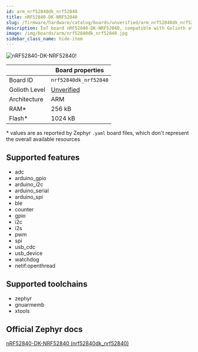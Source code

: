 ```yaml
---
id: arm_nrf52840dk_nrf52840
title: nRF52840-DK-NRF52840
slug: /firmware/hardware/catalog/boards/unverified/arm_nrf52840dk_nrf52840
description: IoT board nRF52840-DK-NRF52840, compatible with Golioth at unverified level.
image: /img/boards/arm/nrf52840dk_nrf52840.jpg
sidebar_class_name: hide-item
---
```


[//]: # (This is an auto-generated file, do not edit! Changes to it will be lost upon re-generation)

![nRF52840-DK-NRF52840!](/img/boards/arm/nrf52840dk_nrf52840.jpg "nRF52840-DK-NRF52840")

|                | Board properties     |
| -------------  | -------------------- |
| Board ID       | `nrf52840dk_nrf52840` |
| Golioth Level  | [Unverified](/firmware/hardware#unverified-boards) |
| Architecture   | ARM |
| RAM*           | 256 kB |
| Flash*         | 1024 kB |

\* values are as reported by Zephyr `.yaml` board files, which don't represent the overall available resources



## Supported features

* adc
* arduino_gpio
* arduino_i2c
* arduino_serial
* arduino_spi
* ble
* counter
* gpio
* i2c
* i2s
* pwm
* spi
* usb_cdc
* usb_device
* watchdog
* netif:openthread

## Supported toolchains

* zephyr
* gnuarmemb
* xtools

## Official Zephyr docs

[nRF52840-DK-NRF52840 (nrf52840dk_nrf52840)](https://docs.zephyrproject.org/latest/boards/arm/nrf52840dk_nrf52840/doc/index.html)
